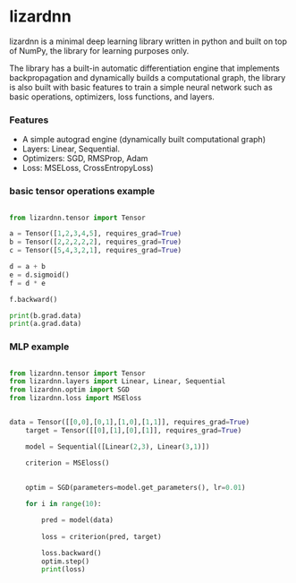 # lizardnn
lizardnn is a minimal deep learning library written in python and built on top of NumPy, the library for learning purposes only.

The library has a built-in automatic differentiation engine that implements backpropagation and dynamically builds a computational graph, the library is also built with basic features to train a simple neural network such as basic operations, optimizers, loss functions, and layers.


### Features


- A simple autograd engine (dynamically built computational graph)
- Layers: Linear, Sequential.
- Optimizers: SGD, RMSProp, Adam
- Loss: MSELoss, CrossEntropyLoss)



### basic tensor operations example

```python

from lizardnn.tensor import Tensor

a = Tensor([1,2,3,4,5], requires_grad=True)
b = Tensor([2,2,2,2,2], requires_grad=True)
c = Tensor([5,4,3,2,1], requires_grad=True)

d = a + b
e = d.sigmoid()
f = d * e

f.backward()

print(b.grad.data)
print(a.grad.data)

```


### MLP example 
```python

from lizardnn.tensor import Tensor
from lizardnn.layers import Linear, Linear, Sequential
from lizardnn.optim import SGD
from lizardnn.loss import MSEloss


data = Tensor([[0,0],[0,1],[1,0],[1,1]], requires_grad=True)
    target = Tensor([[0],[1],[0],[1]], requires_grad=True)

    model = Sequential([Linear(2,3), Linear(3,1)])

    criterion = MSEloss()
    
  
    optim = SGD(parameters=model.get_parameters(), lr=0.01)

    for i in range(10):

        pred = model(data)
    
        loss = criterion(pred, target)

        loss.backward()
        optim.step()
        print(loss)